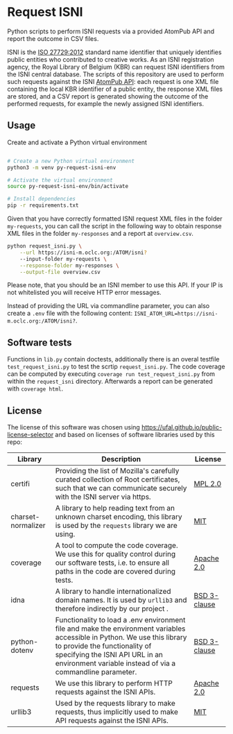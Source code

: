 # Request ISNI

Python scripts to perform ISNI requests via a provided AtomPub API and report the outcome in CSV files.

ISNI is the [ISO 27729:2012](https://www.iso.org/standard/44292.html) standard name identifier that uniquely identifies public entities who contributed to creative works.
As an ISNI registration agency, the Royal Library of Belgium (KBR) can request ISNI identifiers from the ISNI central database. The scripts of this repository are used to perform such requests against the ISNI [AtomPub API](https://isni.org/page/technical-documentation/): each request is one XML file containing the local KBR identifier of a public entity, the response XML files are stored, and a CSV report is generated showing the outcome of the performed requests, for example the newly assigned ISNI identifiers.

## Usage

Create and activate a Python virtual environment
```bash

# Create a new Python virtual environment
python3 -m venv py-request-isni-env

# Activate the virtual environment
source py-request-isni-env/bin/activate

# Install dependencies
pip -r requirements.txt
```

Given that you have correctly formatted ISNI request XML files in the folder `my-requests`, you can call the script in the following way to obtain response XML files in the folder `my-responses` and a report at `overview.csv`.

```bash
python request_isni.py \
    --url https://isni-m.oclc.org:/ATOM/isni?
    --input-folder my-requests \
    --response-folder my-responses \
    --output-file overview.csv
```

Please note, that you should be an ISNI member to use this API. If your IP is not whitelisted you will receive HTTP error messages.

Instead of providing the URL via commandline parameter, you can also create a `.env` file with the following content: `ISNI_ATOM_URL=https://isni-m.oclc.org:/ATOM/isni?`.

## Software tests

Functions in `lib.py` contain doctests, additionally there is an overal testfile `test_request_isni.py` to test the scrtip `request_isni.py`.
The code coverage can be computed by executing `coverage run test_request_isni.py` from within the `request_isni` directory. Afterwards a report can be generated with `coverage html`.

## License

The license of this software was chosen using https://ufal.github.io/public-license-selector and based on licenses of software libraries used by this repo:

| Library | Description | License |
|---------|-------------|---------|
| certifi | Providing the list of Mozilla's carefully curated collection of Root certificates, such that we can communicate securely with the ISNI server via https. | [MPL 2.0](https://www.mozilla.org/en-US/MPL/2.0/) |
| charset-normalizer | A library to help reading text from an unknown charset encoding, this library is used by the `requests` library we are using. | [MIT](https://opensource.org/licenses/MIT) |
| coverage | A tool to compute the code coverage. We use this for quality control during our software tests, i.e. to ensure all paths in the code are covered during tests. | [Apache 2.0](https://www.apache.org/licenses/LICENSE-2.0) |
| idna | A library to handle internationalized domain names. It is used by `urllib3` and therefore indirectly by our project . | [BSD 3-clause](https://opensource.org/licenses/BSD-3-Clause) |
| python-dotenv | Functionality to load a .env environment file and make the environment variables accessible in Python. We use this library to provide the functionality of specifying the ISNI API URL in an environment variable instead of via a commandline parameter. | [BSD 3-clause](https://opensource.org/licenses/BSD-3-Clause) |
| requests | We use this library to perform HTTP requests against the ISNI APIs. | [Apache 2.0](https://www.apache.org/licenses/LICENSE-2.0) |
| urllib3 | Used by the requests library to make requests, thus implicitly used to make API requests against the ISNI APIs. | [MIT](https://opensource.org/licenses/MIT) |

